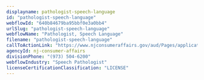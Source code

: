 ```yaml
---
displayname: pathologist-speech-language
id: "pathologist-speech-language"
webflowId: "640b84679ba95bbf0e3a0bb4"
urlSlug: "pathologist-speech-language"
webflowName: "Pathologist, Speech Language"
filename: "pathologist-speech-language"
callToActionLink: "https://www.njconsumeraffairs.gov/aud/Pages/applications.aspx"
agencyId: nj-consumer-affairs
divisionPhone: "(973) 504-6200"
webflowIndustry: "Speech Pathologist"
licenseCertificationClassification: "LICENSE"
---
```

